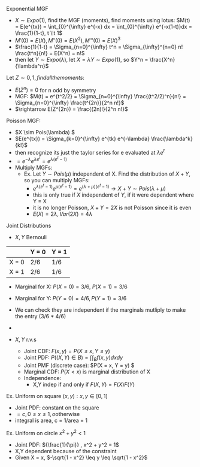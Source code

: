 Exponential MGF  
- $X \sim Expo(1)$, find the MGF (moments), find moments using lotus: $M(t) = E(e^{tx}) = \int_{0}^{\infty} e^{-x} dx = \int_{0}^{\infty} e^{-x(1-t)}dx = \frac{1}{1-t}, t \lt 1$
- $M'(0) = E(X), M''(0) = E(X^2), M'''(0) = E(X)^3$
- $\frac{1}{1-t} = \Sigma_{n=0}^{\infty} t^n = \Sigma_{\infty}^{n=0} n! \frac{t^n}{n!} = E(X^n) = n!$
- then let $Y \sim Expo(\lambda)$, let $X = \lambda Y \sim Expo(1)$, so $Y^n = \frac{X^n}{\lambda^n}$


Let $Z \sim \mathcal{0,1}, find all the moments:$
- $E(Z^n) = 0$ for n odd by symmetry
- MGF: $M(t) = e^{t^2/2} = \Sigma_{n=0}^{\infty} \frac{(t^2/2)^n}{n!} = \Sigma_{n=0}^{\infty} \frac{t^{2n}}{2^n n!}$
- $\rightarrow E(Z^{2n}) = \frac{(2n)!}{2^n n!}$


Poisson MGF:
- $X \sim Pois(\lambda) $
- $E(e^{tx}) = \Sigma_{k=0}^{\infty} e^{tk} e^{-\lambda} \frac{\lambda^k}{k!}$
- then recognize its just the taylor series for e evaluated at $\lambda e^t$
- $= e^{-\lambda}e^{\lambda e^{t}} = e^{\lambda (e^t - 1)}$
- Multiply MGFs:
    - Ex. Let $Y \sim Pois(\mu)$ independent of X. Find the distribution of $X+Y$, so you can multiply MGFs:
        - $e^{\lambda(e^t - 1)} e^{\mu (e^t -1)} = e^{(\lambda + \mu)(e^t - 1)} \rightarrow X + Y \sim Pois(\lambda+\mu)$
        - this is only true if $X$ independent of $Y$, if it were dependent where Y = X
        - it is no longer Poisson, $X + Y = 2X$ is not Poisson since it is even
        - $E(X) = 2\lambda, Var(2X) = 4 \lambda$


Joint Distributions
- $X,Y$ Bernouli

|      | Y = 0  | Y = 1|
|------|------|----------|
|X = 0 | 2/6  |   1/6   |
|X = 1 | 2/6  |    1/6|

- Marginal for X: $P(X=0) = 3/6$, $P(X=1) = 3/6$ 
- Marginal for Y: $P(Y=0) = 4/6, P(Y=1) = 3/6$
- We can check they are independent if the marginals mutliply to make the entry (3/6 * 4/6)
- 

- $X,Y$ r.v.s 
    - Joint CDF: $F(x,y) = P(X \leq x, Y \leq y)$
    - Joint PDF: $P((X,Y) \in B) = \int\int_{B} f(x,y)dxdy$
    - Joint PMF (discrete case): $P(X = x, Y = y) $
    - Marginal CDF: $P(X \lt x)$ is marginal distribution of X
    - Independence:
        - X,Y indep if and only if $F(X,Y) = F(X) F(Y)$

Ex. Uniform on square ${(x,y): x,y \in [0,1]}$
- Joint PDF: constant on the square
- $= {c , 0 \leq x \leq 1}, o \text{otherwise}$
- integral is area, c = 1/area = 1

Ex. Uniform on circle $x^2 + y^2 \lt 1$
- Joint PDF: ${\frac{1}{\pi}} , x^2 + y^2 = 1$
- X,Y dependent because of the constraint
- Given X = x, $-\sqrt{1 - x^2} \leq y \leq \sqrt{1 - x^2}$